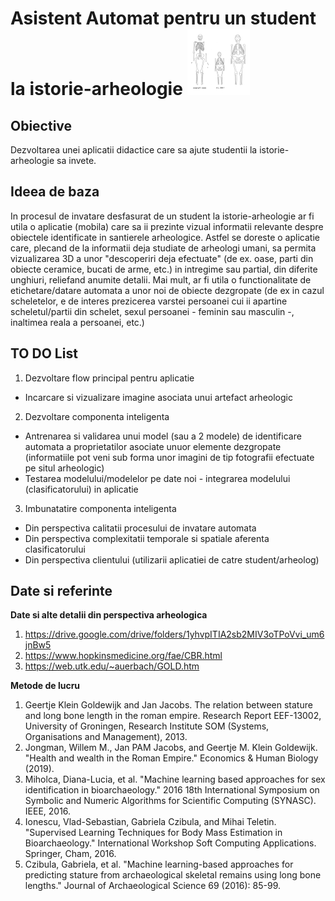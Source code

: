 
# Asistent Automat pentru un student la istorie-arheologie <img src="history.png" alt="A cool bone!"/>

## Obiective
Dezvoltarea unei aplicatii didactice care sa ajute studentii la istorie-arheologie sa invete.


## Ideea de baza
In procesul de invatare desfasurat de un student la istorie-arheologie ar fi utila o aplicatie (mobila) care sa ii prezinte vizual informatii relevante despre obiectele identificate in santierele arheologice. 
Astfel se doreste o aplicatie care, plecand de la informatii deja studiate de arheologi umani, sa permita vizualizarea 3D a unor
"descoperiri deja efectuate" (de ex. oase, parti din obiecte ceramice, bucati de arme, etc.) in intregime sau partial, din diferite unghiuri, reliefand anumite detalii. 
Mai mult, ar fi utila o functionalitate de etichetare/datare automata a unor noi de obiecte dezgropate (de ex in cazul scheletelor, e de interes prezicerea varstei persoanei cui ii apartine scheletul/partii din schelet, sexul persoanei - feminin sau masculin -, inaltimea reala a persoanei, etc.)





## TO DO List
1. Dezvoltare flow principal pentru aplicatie 
- Incarcare si vizualizare imagine asociata unui artefact arheologic 
2. Dezvoltare componenta inteligenta
- Antrenarea si validarea unui model (sau a 2 modele) de identificare automata a proprietatilor asociate unuor elemente dezgropate (informatiile pot veni sub forma unor imagini de tip fotografii efectuate pe situl arheologic)
- Testarea modelului/modelelor pe date noi - integrarea modelului (clasificatorului) in aplicatie
3. Imbunatatire componenta inteligenta
- Din perspectiva calitatii procesului de invatare automata
- Din perspectiva complexitatii temporale si spatiale aferenta clasificatorului
- Din perspectiva clientului (utilizarii aplicatiei de catre student/arheolog)


## Date si referinte
**Date si alte detalii din perspectiva arheologica**
1. https://drive.google.com/drive/folders/1yhvpITIA2sb2MIV3oTPoVvi_um6jnBw5
2. https://www.hopkinsmedicine.org/fae/CBR.html
3. https://web.utk.edu/~auerbach/GOLD.htm


**Metode de lucru**
1. Geertje Klein Goldewijk and Jan Jacobs. The relation between stature and long bone length in the roman empire. Research Report EEF-13002, University of
Groningen, Research Institute SOM (Systems, Organisations and Management), 2013.
2. Jongman, Willem M., Jan PAM Jacobs, and Geertje M. Klein Goldewijk. "Health and wealth in the Roman Empire." Economics & Human Biology (2019).
3. Miholca, Diana-Lucia, et al. "Machine learning based approaches for sex identification in bioarchaeology." 2016 18th International Symposium on Symbolic and Numeric Algorithms for Scientific Computing (SYNASC). IEEE, 2016.
4. Ionescu, Vlad-Sebastian, Gabriela Czibula, and Mihai Teletin. "Supervised Learning Techniques for Body Mass Estimation in Bioarchaeology." International Workshop Soft Computing Applications. Springer, Cham, 2016.
5. Czibula, Gabriela, et al. "Machine learning-based approaches for predicting stature from archaeological skeletal remains using long bone lengths." Journal of Archaeological Science 69 (2016): 85-99.


